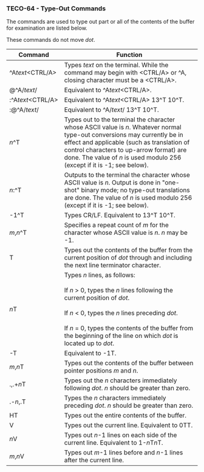 ### TECO-64 - Type-Out Commands

The commands are used to type out part or all of the contents of
the buffer for examination are listed below.

These commands do not move *dot*.

| Command | Function |
| ------- | -------- |
| \^A*text*\<CTRL/A\> | Types *text* on the terminal. While the command may begin with \<CTRL/A\> or \^A, closing character must be a \<CTRL/A\>. |
| @^A/*text*/ | Equivalent to \^A*text*\<CTRL/A\>. |
| :\^A*text*\<CTRL/A\> | Equivalent to \^A*text*\<CTRL/A\> 13\^T 10\^T. |
| :@\^A/*text*/ | Equivalent to \^A/*text*/ 13\^T 10\^T. |
| *n*^T | Types out to the terminal the character whose ASCII value is *n*. Whatever normal type-out conversions may currently be in effect and applicable (such as translation of control characters to up-arrow format) are done. The value of *n* is used modulo 256 (except if it is -1; see below). |
| *n*:^T | Outputs to the terminal the character whose ASCII value is *n*. Output is done in "one-shot" binary mode; no type-out translations are done. The value of *n* is used modulo 256 (except if it is -1; see below). |
| -1^T | Types CR/LF. Equivalent to 13^T 10^T. |
| *m*,*n*^T | Specifies a repeat count of *m* for the character whose ASCII value is *n*. *n* may be -1. |
| T | Types out the contents of the buffer from the current position of *dot* through and including the next line terminator character. |
| *n*T | Types *n* lines, as follows: <br><br>If *n* \> 0, types the *n* lines following the current position of *dot*. <br><br>If *n* \< 0, types the *n* lines preceding *dot*. <br><br>If *n* = 0, types the contents of the buffer from the beginning of the line on which *dot* is located up to *dot*. |
| -T | Equivalent to -1T. |
| *m*,*n*T | Types out the contents of the buffer between pointer positions *m* and *n*. |
| .,.+*n*T | Types out the *n* characters immediately following *dot*. *n* should be greater than zero. |
| .-*n*,.T | Types the *n* characters immediately preceding *dot*. *n* should be greater than zero. |
| HT | Types out the entire contents of the buffer. |
| V | Types out the current line. Equivalent to 0TT. |
| *n*V | Types out *n*-1 lines on each side of the current line. Equivalent to 1-*n*T*n*T. |
| *m*,*n*V | Types out *m*-1 lines before and *n*-1 lines after the current line. |
